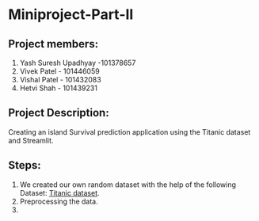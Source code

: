 # Miniproject-Part-II

## Project members:
1. Yash Suresh Upadhyay -101378657
2. Vivek Patel - 101446059
3. Vishal Patel - 101432083
4. Hetvi Shah - 101439231

## Project Description:
Creating an island Survival prediction application using the Titanic dataset and Streamlit.

## Steps:
1. We created our own random dataset with the help of the following Dataset: [Titanic dataset](https://www.kaggle.com/datasets/brendan45774/test-file).
2. Preprocessing the data.
3. 

